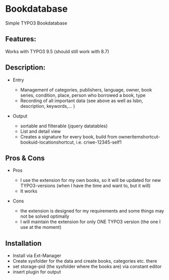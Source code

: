 # Bookdatabase
Simple TYPO3 Bookdatabase

## Features:

Works with TYPO3 9.5 (should still work with 8.7)

## Description:

- Entry
  - Management of categories, publishers, language, owner, book series, condition, place, person who borrowed a book, type
  - Recording of all important data (see above as well as Isbn, description, keywords,... )

- Output 
  - sortable and filterable (jquery datatables)
  - List and detail view
  - Creates a signature for every book, build from owneritemshortcut-bookuid-locationshortcut, i.e. criwe-12345-self1 

## Pros & Cons

- Pros
  - I use the extension for my own books, so it will be updated for new TYPO3-versions (when I have the time and want to, but it will)  
  - It works 

- Cons
  - the extension is designed for my requirements and some things may not be solved optimally
  - I will maintain the extension for only ONE TYPO3 version (the one I use at the moment)

## Installation
 
 - Install via Ext-Manager
 - Create sysfolder for the data and create books, categories etc. there
 - set storage-pid (the sysfolder where the books are) via constant editor
 - insert plugin for output
 
